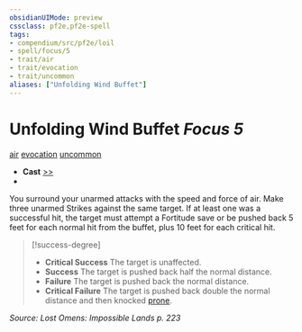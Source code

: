 ```yaml
---
obsidianUIMode: preview
cssclass: pf2e,pf2e-spell
tags:
- compendium/src/pf2e/loil
- spell/focus/5
- trait/air
- trait/evocation
- trait/uncommon
aliases: ["Unfolding Wind Buffet"]
---
```

# Unfolding Wind Buffet *Focus 5*   
[air](air.md "Air Energy & Element Trait")  [evocation](evocation.md "Evocation School Trait")  [uncommon](uncommon.md "Uncommon Rarity Trait")  

- **Cast** [>>](chapter-9-playing-the-game.md#Actions "Two-Action") 
- 

You surround your unarmed attacks with the speed and force of air. Make three unarmed Strikes against the same target. If at least one was a successful hit, the target must attempt a Fortitude save or be pushed back 5 feet for each normal hit from the buffet, plus 10 feet for each critical hit.

> [!success-degree] 
> - **Critical Success** The target is unaffected.
> - **Success** The target is pushed back half the normal distance.
> - **Failure** The target is pushed back the normal distance.
> - **Critical Failure** The target is pushed back double the normal distance and then knocked [prone](conditions.md#Prone).

*Source: Lost Omens: Impossible Lands p. 223*
